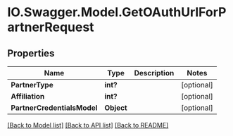 # IO.Swagger.Model.GetOAuthUrlForPartnerRequest
## Properties

Name | Type | Description | Notes
------------ | ------------- | ------------- | -------------
**PartnerType** | **int?** |  | [optional] 
**Affiliation** | **int?** |  | [optional] 
**PartnerCredentialsModel** | **Object** |  | [optional] 

[[Back to Model list]](../README.md#documentation-for-models) [[Back to API list]](../README.md#documentation-for-api-endpoints) [[Back to README]](../README.md)

